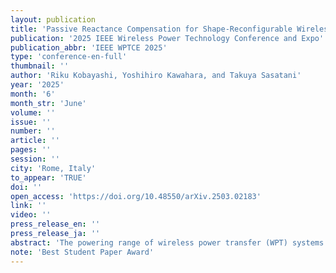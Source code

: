 ```yaml
---
layout: publication
title: 'Passive Reactance Compensation for Shape-Reconfigurable Wireless Power Transfer Surfaces'
publication: '2025 IEEE Wireless Power Technology Conference and Expo'
publication_abbr: 'IEEE WPTCE 2025'
type: 'conference-en-full'
thumbnail: ''
author: 'Riku Kobayashi, Yoshihiro Kawahara, and Takuya Sasatani'
year: '2025'
month: '6'
month_str: 'June'
volume: ''
issue: ''
number: ''
article: ''
pages: ''
session: ''
city: 'Rome, Italy'
to_appear: 'TRUE'
doi: ''
open_access: 'https://doi.org/10.48550/arXiv.2503.02183'
link: ''
video: ''
press_release_en: ''
press_release_ja: ''
abstract: 'The powering range of wireless power transfer (WPT) systems is typically confined to areas close to the transmitter. Shape-reconfigurable two-dimensional (2-D) relay resonator arrays have been developed to extend this range, offering greater deployment flexibility. However, these arrays encounter challenges due to cross-coupling among adjacent resonators, which detune system impedance and create power dead zones. This issue often necessitates active components such as receiver position tracking, increasing system overhead. This study introduces a passive reactance compensation mechanism that counteracts detuning effects, enabling the simultaneous activation of all resonators at a fixed operating frequency, regardless of the array''s shape, thus providing a consistent charging area. The key innovation involves mechanically appending reactance elements to neutralize detuning caused by inductive coupling, facilitating hassle-free resonator reconfiguration without requiring prior knowledge. Our experiments demonstrate the elimination of dead zones with multiple configurations, boosting the minimum power transfer efficiency from 3.0% to 56.8%.'
note: 'Best Student Paper Award'
---
```

